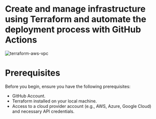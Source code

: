 # Create and manage infrastructure using Terraform and automate the deployment process with GitHub Actions

![terraform-aws-vpc](https://github.com/Farooq722/VPC-Terraform-AWS/assets/99309231/def2bb5d-c559-41af-a5f2-d5e4d95a767d)

# Prerequisites
Before you begin, ensure you have the following prerequisites:
- GitHub Account.
- Terraform installed on your local machine.
- Access to a cloud provider account (e.g., AWS, Azure, Google Cloud) and necessary API credentials.


